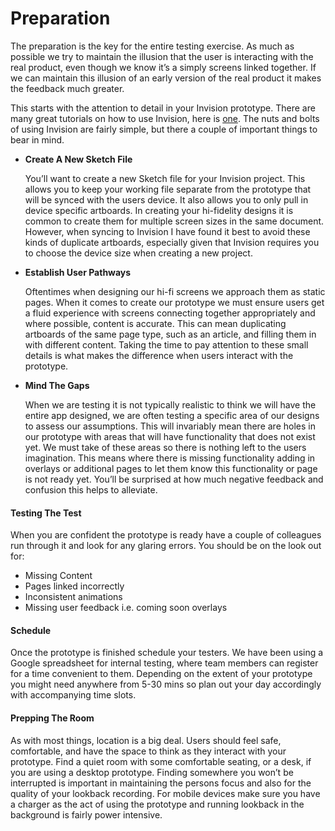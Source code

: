 # Preparation

The preparation is the key for the entire testing exercise. As much as possible we try to maintain the illusion that the user is interacting with the real product, even though we know it’s a simply screens linked together. If we can maintain this illusion of an early version of the real product it makes the feedback much greater. 

This starts with the attention to detail in your Invision prototype. There are many great tutorials on how to use Invision, here is [one](https://www.youtube.com/watch?v=zNoBmjg-NnQ). The nuts and bolts of using Invision are fairly simple, but there a couple of important things to bear in mind.

- **Create A New Sketch File**
	
	You’ll want to create a new Sketch file for your Invision project. This allows you to keep your working file separate from the prototype that will be synced with the users device. It also allows you to only pull in device specific artboards. In creating your hi-fidelity designs it is common to create them for multiple screen sizes in the same document. However, when syncing to Invision I have found it best to avoid these kinds of duplicate artboards, especially given that Invision requires you to choose the device size when creating a new project. 

- **Establish User Pathways**
	
	Oftentimes when designing our hi-fi screens we approach them as static pages. When it comes to create our prototype we must ensure users get a fluid experience with screens connecting together appropriately and where possible, content is accurate. This can mean duplicating artboards of the same page type, such as an article, and filling them in with different content. Taking the time to pay attention to these small details is what makes the difference when users interact with the prototype. 


- **Mind The Gaps**
	
	When we are testing it is not typically realistic to think we will have the entire app designed, we are often testing a specific area of our designs to assess our assumptions. This will invariably mean there are holes in our prototype with areas that will have functionality that does not exist yet. We must take of these areas so there is nothing left to the users imagination. This means where there is missing functionality adding in overlays or additional pages to let them know this functionality or page is not ready yet. You’ll be surprised at how much negative feedback and confusion this helps to alleviate. 


#### Testing The Test
When you are confident the prototype is ready have a couple of colleagues run through it and look for any glaring errors. You should be on the look out for:
- Missing Content
- Pages linked incorrectly
- Inconsistent animations
- Missing user feedback i.e. coming soon overlays

#### Schedule
Once the prototype is finished schedule your testers. We have been using a Google spreadsheet for internal testing, where team members can register for a time convenient to them. Depending on the extent of your prototype you might need anywhere from 5-30 mins so plan out your day accordingly with accompanying time slots.

#### Prepping The Room
As with most things, location is a big deal. Users should feel safe, comfortable, and have the space to think as they interact with your prototype. Find a quiet room with some comfortable seating, or a desk, if you are using a desktop prototype. Finding somewhere you won’t be interrupted is important in maintaining the persons focus and also for the quality of your lookback recording. For mobile devices make sure you have a charger as the act of using the prototype and running lookback in the background is fairly power intensive. 
